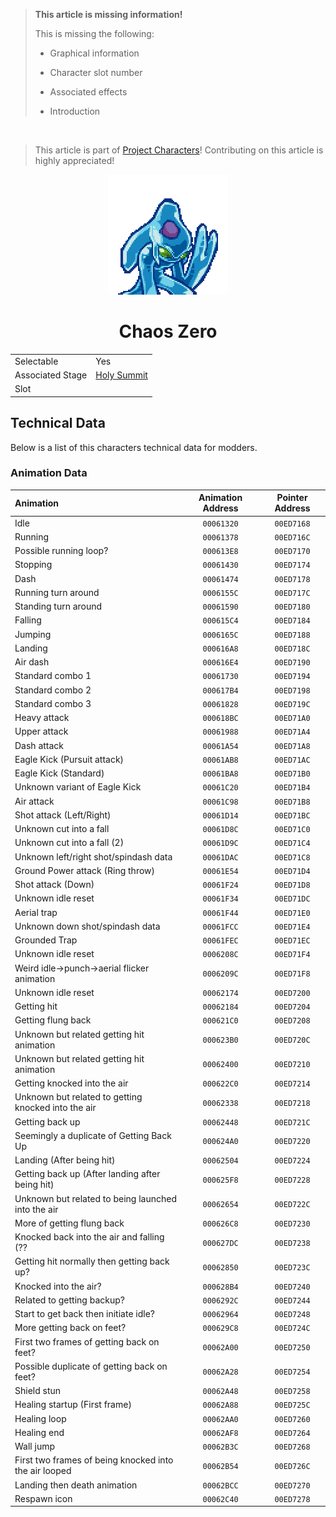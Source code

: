> **This article is missing information!**
>
> This is missing the following:
>
> - Graphical information
>
> - Character slot number
>
> - Associated effects
>
> - Introduction

<br>

> This article is part of [Project Characters](?a=projects/index)! Contributing on this article is highly appreciated!

<p align="center">
    <img src="res/portraits/chaos.png">
    <h1 align="center" class="charName">Chaos Zero</h1>
    <table align="center">
        <tr>
            <td>Selectable</td>
            <td>Yes</td>
        </tr>
        <tr>
            <td>Associated Stage</td>
            <td><a href="?a=stages/holysummit">Holy Summit</a></td>
        </tr>
        <tr>
            <td>Slot</td>
            <td></td>
        </tr>
    </table> 
</p>

## Technical Data

Below is a list of this characters technical data for modders.

### Animation Data

| Animation | Animation Address | Pointer Address |
|:----------|:-----------------:|:---------------:|
| Idle | ``00061320`` | ``00ED7168`` |
| Running | ``00061378`` | ``00ED716C`` |
| Possible running loop? | ``000613E8`` | ``00ED7170`` |
| Stopping | ``00061430`` | ``00ED7174`` |
| Dash | ``00061474`` | ``00ED7178`` |
| Running turn around | ``0006155C`` | ``00ED717C`` |
| Standing turn around | ``00061590`` | ``00ED7180`` |
| Falling | ``000615C4`` | ``00ED7184`` |
| Jumping | ``0006165C`` | ``00ED7188`` |
| Landing | ``000616A8`` | ``00ED718C`` |
| Air dash | ``000616E4`` | ``00ED7190`` |
| Standard combo 1 | ``00061730`` | ``00ED7194`` |
| Standard combo 2 | ``000617B4`` | ``00ED7198`` |
| Standard combo 3 | ``00061828`` | ``00ED719C`` |
| Heavy attack | ``000618BC`` | ``00ED71A0`` |
| Upper attack | ``00061988`` | ``00ED71A4`` |
| Dash attack | ``00061A54`` | ``00ED71A8`` |
| Eagle Kick (Pursuit attack) | ``00061AB8`` | ``00ED71AC`` |
| Eagle Kick (Standard) | ``00061BA8`` | ``00ED71B0`` |
| Unknown variant of Eagle Kick | ``00061C20`` | ``00ED71B4`` |
| Air attack | ``00061C98`` | ``00ED71B8`` |
| Shot attack (Left/Right) | ``00061D14`` | ``00ED71BC`` |
| Unknown cut into a fall | ``00061D8C`` | ``00ED71C0`` |
| Unknown cut into a fall (2) | ``00061D9C`` | ``00ED71C4`` |
| Unknown left/right shot/spindash data | ``00061DAC`` | ``00ED71C8`` |
| Ground Power attack (Ring throw) | ``00061E54`` | ``00ED71D4`` |
| Shot attack (Down) | ``00061F24`` | ``00ED71D8`` |
| Unknown idle reset | ``00061F34`` | ``00ED71DC`` |
| Aerial trap | ``00061F44`` | ``00ED71E0`` |
| Unknown down shot/spindash data | ``00061FCC`` | ``00ED71E4`` |
| Grounded Trap | ``00061FEC`` | ``00ED71EC`` |
| Unknown idle reset | ``0006208C`` | ``00ED71F4`` |
| Weird idle->punch->aerial flicker animation | ``0006209C`` | ``00ED71F8`` |
| Unknown idle reset | ``00062174`` | ``00ED7200`` |
| Getting hit | ``00062184`` | ``00ED7204`` |
| Getting flung back | ``000621C0`` | ``00ED7208`` |
| Unknown but related getting hit animation | ``000623B0`` | ``00ED720C`` |
| Unknown but related getting hit animation | ``00062400`` | ``00ED7210`` |
| Getting knocked into the air | ``000622C0`` | ``00ED7214`` |
| Unknown but related to getting knocked into the air | ``00062338`` | ``00ED7218`` |
| Getting back up | ``00062448`` | ``00ED721C`` |
| Seemingly a duplicate of Getting Back Up | ``000624A0`` | ``00ED7220`` |
| Landing (After being hit) | ``00062504`` | ``00ED7224`` |
| Getting back up (After landing after being hit) | ``000625F8`` | ``00ED7228`` |
| Unknown but related to being launched into the air | ``00062654`` | ``00ED722C`` |
| More of getting flung back | ``000626C8`` | ``00ED7230`` |
| Knocked back into the air and falling (?? | ``000627DC`` | ``00ED7238`` |
| Getting hit normally then getting back up? | ``00062850`` | ``00ED723C`` |
| Knocked into the air? | ``000628B4`` | ``00ED7240`` |
| Related to getting backup? | ``0006292C`` | ``00ED7244`` |
| Start to get back then initiate idle? | ``00062964`` | ``00ED7248`` |
| More getting back on feet? | ``000629C8`` | ``00ED724C`` |
| First two frames of getting back on feet? | ``00062A00`` | ``00ED7250`` |
| Possible duplicate of getting back on feet? | ``00062A28`` | ``00ED7254`` |
| Shield stun | ``00062A48`` | ``00ED7258`` |
| Healing startup (First frame) | ``00062A88`` | ``00ED725C`` |
| Healing loop | ``00062AA0`` | ``00ED7260`` |
| Healing end | ``00062AF8`` | ``00ED7264`` |
| Wall jump | ``00062B3C`` | ``00ED7268`` |
| First two frames of being knocked into the air looped | ``00062B54`` | ``00ED726C`` |
| Landing then death animation | ``00062BCC`` | ``00ED7270`` |
| Respawn icon | ``00062C40`` | ``00ED7278`` |


